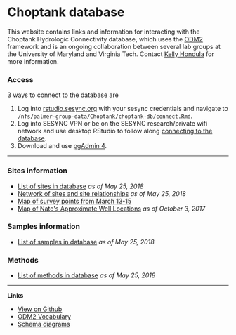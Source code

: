 
<!-- README.md is generated from README.Rmd. Please edit that file -->
Choptank database
=================

This website contains links and information for interacting with the Choptank Hydrologic Connectivity database, which uses the [ODM2](http://www.odm2.org/) framework and is an ongoing collaboration between several lab groups at the University of Maryland and Virginia Tech. Contact [Kelly Hondula](https://github.com/khondula) for more information.

### Access

3 ways to connect to the database are

1.  Log into [rstudio.sesync.org](https://rstudio.sesync.org/) with your sesync credentials and navigate to `/nfs/palmer-group-data/Choptank/choptank-db/connect.Rmd`.
2.  Log into SESYNC VPN or be on the SESYNC research/private wifi network and use desktop RStudio to follow along [connecting to the database](https://palmerlab-umd.github.io/choptank-db/connect.html).
3.  Download and use [pgAdmin 4](https://www.pgadmin.org/).

------------------------------------------------------------------------

### Sites information

-   [List of sites in database](https://palmerlab-umd-github.io/choptank-db/sites.html) *as of May 25, 2018*
-   [Network of sites and site relationships](https://palmerlab-umd.github.io/choptank-db/sites-network.html) *as of May 25, 2018*
-   [Map of survey points from March 13-15](https://palmerlab-umd.github.io/choptank-db/survey_pts.html)
-   [Map of Nate's Approximate Well Locations](https://palmerlab-umd.github.io/choptank-db/ApproxWellLoc.html) *as of October 3, 2017*

### Samples information

-   [List of samples in database](https://palmerlab-umd-github.io/choptank-db/samples.html) *as of May 25, 2018*

### Methods

-   [List of methods in database](https://palmerlab-umd-github.io/choptank-db/methods.html) *as of May 25, 2018*

------------------------------------------------------------------------

**Links**

-   [View on Github](https://github.com/palmerlab-umd/choptank-db)
-   [ODM2 Vocabulary](http://vocabulary.odm2.org/)
-   [Schema diagrams](http://odm2.github.io/ODM2/schemas/ODM2_Current/diagrams/index.html)
